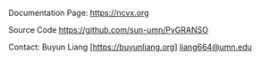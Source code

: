 Documentation Page: https://ncvx.org

Source Code https://github.com/sun-umn/PyGRANSO 

Contact: Buyun Liang [https://buyunliang.org] liang664@umn.edu
